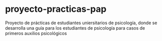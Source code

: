 # proyecto-practicas-pap
Proyecto de prácticas de estudiantes uniersitarios de psicología, donde se desarrolla una guía para los estudiantes de psicología para casos de primeros auxilios psicológicos
